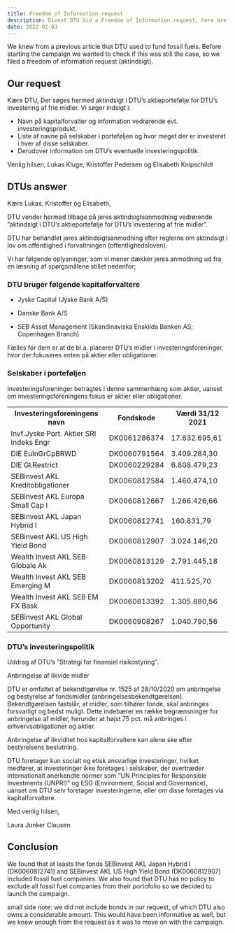 ```yaml
---
title: Freedom of Information request
description: Divest DTU did a Freedom of Information request, here are the results
date: 2022-02-03
---
```


We knew from a previous article that DTU used to fund fossil fuels. Before starting the campaign we wanted to check if this was still the case, so we filed a freedom of information request (aktindsigt).

## Our request

Kære DTU,
Der søges hermed aktindsigt i DTU’s aktieportefølje for DTU’s investering af frie midler.
Vi søger indsigt i:
- Navn på kapitalforvalter og information vedrørende evt. investeringsprodukt.
- Liste af navne på selskaber i porteføljen og hvor meget der er investeret i hver af disse selskaber.
- Derudover information om DTU’s eventuelle investeringspolitik.

Venlig hilsen,
Lukas Kluge, Kristoffer Pedersen og Elisabeth Knipschildt


## DTUs answer


Kære Lukas, Kristoffer og Elisabeth,

DTU vender hermed tilbage på jeres aktindsigtsanmodning vedrørende ”aktindsigt i DTU’s aktieportefølje for DTU’s investering af frie midler”.

DTU har behandlet jeres aktindsigtsanmodning efter reglerne om aktindsigt i lov om offentlighed i forvaltningen (offentlighedsloven).

Vi har følgende oplysninger, som vi mener dækker jeres anmodning ud fra en læsning af spørgsmålene stillet nedenfor;


### DTU bruger følgende kapitalforvaltere

- Jyske Capital (Jyske Bank A/S)

- Danske Bank A/S

- SEB Asset Management (Skandinaviska Enskilda Banken AS; Copenhagen Branch)

Fælles for dem er at de bl.a. placerer DTU’s midler i investeringsforeninger, hvor der fokuseres enten på aktier eller obligationer. 


### Selskaber i porteføljen

Investeringsforeninger betragtes i denne sammenhæng som aktier, uanset om investeringsforeningens fokus er aktier eller obligationer.

 <table>
  <tr>
    <th>Investeringsforeningens navn</th>
    <th>Fondskode</th>
    <th>Værdi 31/12 2021</th>
  </tr>
  <tr>
    <td>Invf.Jyske Port. Aktier SRI Indeks Engr</td>
    <td>DK0061286374</td>
    <td>17.632.695,61</td>
  </tr>
  <tr>
    <td>DIE EuInGrCpBRWD</td>
    <td>DK0060791564</td>
    <td>3.409.284,30</td>
  </tr>
  <tr>
    <td>DIE Gl.Restrict</td>
    <td>DK0060229284</td>
    <td>6.808.479,23</td>
  </tr>
  <tr>
    <td>SEBinvest AKL Kreditobligationer</td>
    <td>DK0060812584</td>
    <td>1.460.474,10</td>
  </tr>
  <tr>
    <td>SEBinvest AKL Europa Small Cap I</td>
    <td>DK0060812667</td>
    <td>1.266.426,66</td>
  </tr>
  <tr>
    <td>SEBinvest AKL Japan Hybrid I</td>
    <td>DK0060812741</td>
    <td>160.831,79</td>
  </tr>
  <tr>
    <td>SEBinvest AKL US High Yield Bond</td>
    <td>DK0060812907</td>
    <td>3.024.146,20</td>
  </tr>
  <tr>
    <td>Wealth Invest AKL SEB Globale Ak</td>
    <td>DK0060813129</td>
    <td>2.791.445,18</td>
  </tr>
  <tr>
    <td>Wealth Invest AKL SEB Emerging M</td>
    <td>DK0060813202</td>
    <td>411.525,70</td>
  </tr>
  <tr>
    <td>Wealth Invest AKL SEB EM FX Bask </td>
    <td>DK0060813392</td>
    <td>1.305.880,56</td>
  </tr>
  <tr>
    <td>SEBinvest AKL Global Opportunity</td>
    <td>DK0060908267</td>
    <td>1.040.790,56</td>
  </tr>
</table> 

### DTU’s investeringspolitik

Uddrag af DTU’s ”Strategi for finansiel risikostyring”.

Anbringelse af likvide midler

DTU er omfattet af bekendtgørelse nr. 1525 af 28/10/2020 om anbringelse og bestyrelse af fondsmidler (anbringelsesbekendtgørelsen). Bekendtgørelsen fastslår, at midler, som tilhører fonde, skal anbringes forsvarligt og bedst muligt. Dette indebærer en række begrænsninger for anbringelse af midler, herunder at højst 75 pct. må anbringes i erhvervsobligationer og aktier. 

Anbringelse af likviditet hos kapitalforvaltere kan alene ske efter bestyrelsens beslutning.

DTU foretager kun socialt og etisk ansvarlige investeringer, hvilket medfører, at investeringer ikke foretages i selskaber, der overtræder internationalt anerkendte normer som ”UN Principles for Responsible Investments (UNPRI)” og ESG (Environment, Social and Governance), uanset om DTU selv foretager investeringerne, eller om disse foretages via kapitalforvaltere.

Med venlig hilsen,

Laura Junker Clausen

## Conclusion

We found that at leasts the fonds SEBinvest AKL Japan Hybrid I (DK0060812741) and SEBinvest AKL US High Yield Bond (DK0060812907) included fossil fuel companies. We also found that DTU has no policy to exclude all fossil fuel companies from their portofolio so we decided to launch the campaign.

small side note: we did not include bonds in our request, of which DTU also owns a considerable amount. This would have been informative as well, but we knew enough from the request as it was to move on with the campaign.